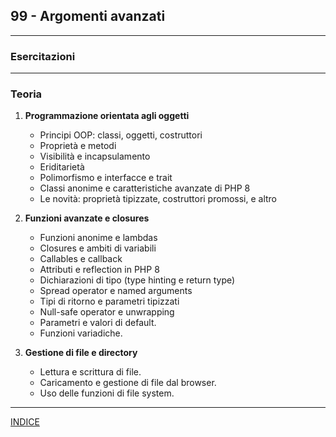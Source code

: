 ## 99 - Argomenti avanzati

---
### Esercitazioni

--- 
### Teoria
1. **Programmazione orientata agli oggetti**
   - Principi OOP: classi, oggetti, costruttori
   - Proprietà e metodi
   - Visibilità e incapsulamento
   - Eriditarietà
   - Polimorfismo e interfacce e trait
   - Classi anonime e caratteristiche avanzate di PHP 8
   - Le novità: proprietà tipizzate, costruttori promossi, e altro

2. **Funzioni avanzate e closures**
   - Funzioni anonime e lambdas
   - Closures e ambiti di variabili
   - Callables e callback
   - Attributi e reflection in PHP 8
   - Dichiarazioni di tipo (type hinting e return type)
   - Spread operator e named arguments
   - Tipi di ritorno e parametri tipizzati
   - Null-safe operator e unwrapping
   - Parametri e valori di default.
   - Funzioni variadiche.

3. **Gestione di file e directory**
   - Lettura e scrittura di file.
   - Caricamento e gestione di file dal browser.
   - Uso delle funzioni di file system.


---
[INDICE](../README.md)